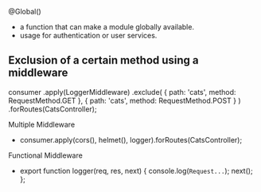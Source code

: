 @Global()
- a function that can make a module globally available.
- usage for authentication or user services.

Exclusion of a certain method using a middleware
- 
consumer
  .apply(LoggerMiddleware)
  .exclude(
    { path: 'cats', method: RequestMethod.GET },
    { path: 'cats', method: RequestMethod.POST }
  )
  .forRoutes(CatsController);

Multiple Middleware
- consumer.apply(cors(), helmet(), logger).forRoutes(CatsController);

Functional Middleware
- export function logger(req, res, next) {
  console.log(`Request...`);
  next();
};
